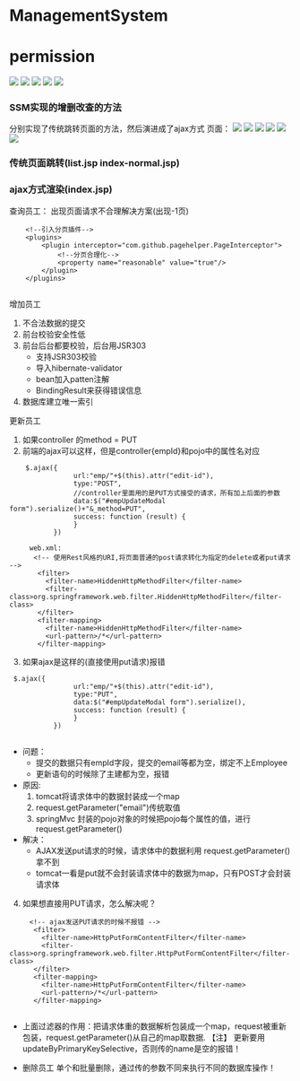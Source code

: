 # ManagementSystem
# permission
[![](https://img.shields.io/badge/JDK-1.8-brightgreen.svg)]()
[![](https://img.shields.io/hexpm/l/plug.svg)]()
[![](https://img.shields.io/badge/maven-v4.0.0-blue.svg)](http://maven.apache.org/)
[![](https://img.shields.io/badge/springframework-v4.0.0-orange.svg)](http://spring.io/projects)
[![](https://img.shields.io/badge/developer-WAng91An-red.svg)](https://github.com/WAng91An)
### SSM实现的增删改查的方法
分别实现了传统跳转页面的方法，然后演进成了ajax方式
页面：
![](https://github.com/WAng91An/ManagementSystem/blob/master/png/add.png?raw=true)
![](https://github.com/WAng91An/ManagementSystem/blob/master/png/index.png?raw=true)
![](https://github.com/WAng91An/ManagementSystem/blob/master/png/update.png?raw=true)
![](https://github.com/WAng91An/ManagementSystem/blob/master/png/delete.png?raw=true)
![](https://github.com/WAng91An/ManagementSystem/blob/master/png/deleteAll.png?raw=true)
![](https://github.com/WAng91An/ManagementSystem/blob/master/png/结构.png?raw=true)
### 传统页面跳转(list.jsp index-normal.jsp)
### ajax方式渲染(index.jsp)
查询员工：
出现页面请求不合理解决方案(出现-1页)
```
    <!--引入分页插件-->
    <plugins>
        <plugin interceptor="com.github.pagehelper.PageInterceptor">
            <!--分页合理化-->
            <property name="reasonable" value="true"/>
        </plugin>
    </plugins>
    
```


增加员工

1. 不合法数据的提交
2. 前台校验安全性低
3. 前台后台都要校验，后台用JSR303
    -  支持JSR303校验
    -  导入hibernate-validator
    -  bean加入patten注解
    -  BindingResult来获得错误信息
4. 数据库建立唯一索引

更新员工

1. 如果controller 的method = PUT
2. 前端的ajax可以这样，但是controller{empId}和pojo中的属性名对应
```
    $.ajax({
                url:"emp/"+$(this).attr("edit-id"),
                type:"POST",
                //controller里面用的是PUT方式接受的请求，所有加上后面的参数
                data:$("#empUpdateModal form").serialize()+"&_method=PUT",
                success: function (result) {
                }
           })
           
     web.xml:
      <!-- 使用Rest风格的URI,将页面普通的post请求转化为指定的delete或者put请求 -->
       <filter>
         <filter-name>HiddenHttpMethodFilter</filter-name>
         <filter-class>org.springframework.web.filter.HiddenHttpMethodFilter</filter-class>
       </filter>
       <filter-mapping>
         <filter-name>HiddenHttpMethodFilter</filter-name>
         <url-pattern>/*</url-pattern>
       </filter-mapping>      
```
3. 如果ajax是这样的(直接使用put请求)报错
```
 $.ajax({
                url:"emp/"+$(this).attr("edit-id"),
                type:"PUT",
                data:$("#empUpdateModal form").serialize(),
                success: function (result) {
                }
           })
   
```
- 问题：
  - 提交的数据只有empId字段，提交的email等都为空，绑定不上Employee
  - 更新语句的时候除了主建都为空，报错
- 原因:
  1. tomcat将请求体中的数据封装成一个map
  2. request.getParameter("email")传统取值
  3. springMvc 封装的pojo对象的时候把pojo每个属性的值，进行request.getParameter()
- 解决：
    - AJAX发送put请求的时候，请求体中的数据利用 request.getParameter()拿不到
    - tomcat一看是put就不会封装请求体中的数据为map，只有POST才会封装请求体
4. 如果想直接用PUT请求，怎么解决呢？ 
```
     <!-- ajax发送PUT请求的时候不报错 -->
      <filter>
        <filter-name>HttpPutFormContentFilter</filter-name>
        <filter-class>org.springframework.web.filter.HttpPutFormContentFilter</filter-class>
      </filter>
      <filter-mapping>
        <filter-name>HttpPutFormContentFilter</filter-name>
        <url-pattern>/*</url-pattern>
      </filter-mapping>
      
```
- 上面过滤器的作用：把请求体重的数据解析包装成一个map，request被重新包装，request.getParameter()从自己的map取数据.
【注】
    更新要用updateByPrimaryKeySelective，否则传的name是空的报错！
    
- 删除员工
    单个和批量删除，通过传的参数不同来执行不同的数据库操作！
